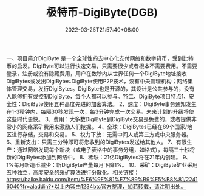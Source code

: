 ﻿---
weight: 
title: "极特币-DigiByte(DGB)"
description: "DigiByte 是一个全球性的去中心化支付网络和数字货币，受到比特币的启发"
date: 2022-03-25T21:57:40+08:00
lastmod: 2022-03-25T16:45:40+08:00
draft: false
authors: ["Metabd"]
featuredImage: "jitebi-digibytedgb.webp"
link: ""
tags: ["数字代币","极特币-DigiByte(DGB)"]
categories: ["navigation"]
navigation: ["数字代币"]
lightgallery: true
toc: true
pinned: false
recommend: false
recommend1: false
---
一、项目简介DigiByte 是一个全球性的去中心化支付网络和数字货币，受到比特币的启发。DigiByte可以进行快速交易，只需要很少或者根本不需要费用。不需要登录，注册或没有隐藏费用，用户在数秒内从世界任何一个DigiByte地址接收DigiBytes或发出DigiBytes.DigiByte使用P2P技术，没有中央管理机构；网络集体管理交易，发行DigiBytes。DigiByte也是开源的，其设计是公共参与的，没有人能够拥有或控制DigiByte，每个人都可以参与。??二、DigiByte项目特点1、安全性：DigiByte使用五种高度先进的加密算法。
2、速度：DigiByte事务通知发生在1-3秒钟内，每隔30秒发现一次，每3分钟完成一次交易。未来计划的升级将使这些时代更快。
3、费用：大多数DigiByte到DigiByte交易是免费的，或者提供非常小的网络采矿费用来激励人们挖掘。
4、全球：DigiBytes已经在89个国家/地区进行存储，交易和交易。
5、权力下放：无需中间人或第三方或中央服务器。
6、重新支出：只需三分钟即可将您收到的DigiBytes发送给其他人。
7、有限生产：通过网络发现每个新块（或电子表格中的事务分组，如格式），每隔三十秒将新的DigiBytes添加到网络中。
8、稀缺：21亿DigiBytes将在21年内创建。
9、1%每月新造币减少：新DigiByte产量每月下降1%。
10、采矿：DigiByte矿业采用五种独立，高度安全的采矿算法进行分散化。相关链接：https://baike.baidu.com/item/%E6%9E%81%E7%89%B9%E5%B8%81/22416040?fr=aladdin?*以上内容由1234btc官方整理，如若转载，请注明出处。
